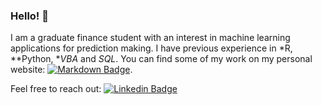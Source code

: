 ### Hello! 👋

I am a graduate finance student with an interest in machine learning applications for prediction making. 
I have previous experience in *R, **Python, **VBA* and *SQL*. You can find some of my work on my personal website: [![Markdown Badge](https://camo.githubusercontent.com/510a057988cb5216f5d297ee202f6a08fa179798926cea28e95910f6b8ca5535/68747470733a2f2f696d672e736869656c64732e696f2f62616467652f4d61726b646f776e2d3030303030303f7374796c653d666f722d7468652d6261646765266c6f676f3d6d61726b646f776e266c6f676f436f6c6f723d7768697465)](https://mathiassteilen.github.io/).

Feel free to reach out: [![Linkedin Badge](https://img.shields.io/badge/LinkedIn-blue?style=for-the-badge&logo=linkedin&logoColor=white)](https://www.linkedin.com/in/mathias-steilen/)
<!--
